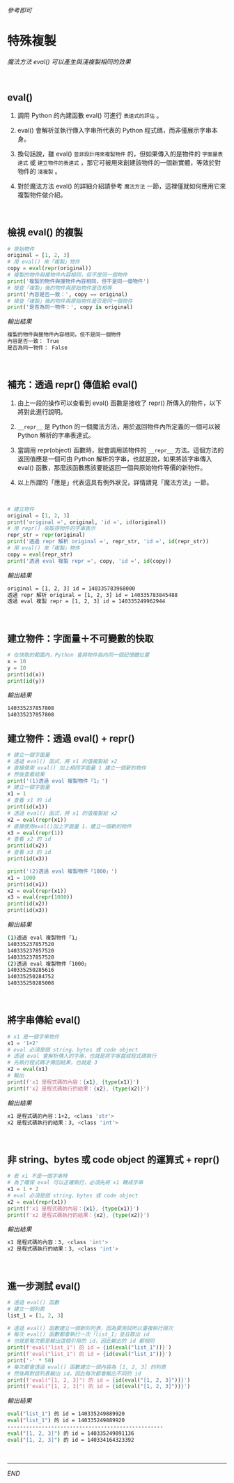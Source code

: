 _參考即可_

# 特殊複製

_魔法方法 eval() 可以產生與淺複製相同的效果_

<br>

##  eval()

1. 調用 Python 的內建函數 eval() 可進行 `表達式的評估` 。

2. eval() 會解析並執行傳入字串所代表的 Python 程式碼，而非僅展示字串本身。

3. 換句話說，雖 eval() `並非設計用來複製物件` 的，但如果傳入的是物件的 `字面量表達式` 或 `建立物件的表達式` ，那它可被用來創建該物件的一個新實體，等效於對物件的 `淺複製` 。

4. 對於魔法方法 eval() 的詳細介紹請參考 `魔法方法` 一節，這裡僅就如何應用它來複製物件做介紹。

<br>


## 檢視 eval() 的複製

```python
# 原始物件
original = [1, 2, 3]
# 用 eval() 來「複製」物件
copy = eval(repr(original))
# 複製的物件與援物件內容相同，但不是同一個物件
print('複製的物件與援物件內容相同，但不是同一個物件')
# 檢查「複製」後的物件與原始物件是否相等
print('內容是否一致：', copy == original)
# 檢查「複製」後的物件與原始物件是否是同一個物件
print('是否為同一物件：', copy is original)
```
_輸出結果_
```bash
複製的物件與援物件內容相同，但不是同一個物件
內容是否一致： True
是否為同一物件： False
```

<br>



## 補充：透過 repr() 傳值給 eval()

1. 由上一段的操作可以查看到 eval() 函數是接收了 repr() 所傳入的物件，以下將對此進行說明。

2. `__repr__` 是 Python 的一個魔法方法，用於返回物件內所定義的一個可以被 Python 解析的字串表達式。

3. 當調用 repr(object) 函數時，就會調用該物件的 `__repr__` 方法。這個方法的返回值應是一個可由 Python 解析的字串，也就是說，如果將該字串傳入 eval() 函數，那麼該函數應該要能返回一個與原始物件等價的新物件。

4. 以上所謂的「應是」代表這具有例外狀況，詳情請見「魔法方法」一節。

<br>

```python
# 建立物件
original = [1, 2, 3]
print('original =', original, 'id =', id(original))
# 用 repr() 來取得物件的字串表示
repr_str = repr(original)
print('透過 repr 解析 original =', repr_str, 'id =', id(repr_str))
# 用 eval() 來「複製」物件
copy = eval(repr_str)
print('透過 eval 複製 repr =', copy, 'id =', id(copy))
```
*輸出結果*
```bash
original = [1, 2, 3] id = 140335783968000
透過 repr 解析 original = [1, 2, 3] id = 140335783845488
透過 eval 複製 repr = [1, 2, 3] id = 140335249962944
```


<br>


## 建立物件：字面量＋不可變數的快取


```python
# 在快取的範圍內，Python 會將物件指向同一個記憶體位置
x = 10
y = 10
print(id(x))
print(id(y))
```
*輸出結果*
```bash
140335237857808
140335237857808
```

## 建立物件：透過 eval() + repr()


```python
# 建立一個字面量 
# 透過 eval() 函式，將 x1 的值複製給 x2
# 直接使用 eval() 加上相同字面量 1 建立一個新的物件
# 然後查看結果
print('(1)透過 eval 複製物件「1」')
# 建立一個字面量
x1 = 1
# 查看 x1 的 id
print(id(x1))
# 透過 eval() 函式，將 x1 的值複製給 x2
x2 = eval(repr(x1))
# 直接使用eval()加上字面量 1，建立一個新的物件
x3 = eval(repr(1))
# 查看 x2 的 id
print(id(x2))
# 查看 x3 的 id
print(id(x3))

print('(2)透過 eval 複製物件「1000」')
x1 = 1000
print(id(x1))
x2 = eval(repr(x1))
x3 = eval(repr(1000))
print(id(x2))
print(id(x3))
```
*輸出結果*
```bash
(1)透過 eval 複製物件「1」
140335237857520
140335237857520
140335237857520
(2)透過 eval 複製物件「1000」
140335250285616
140335250284752
140335250285008
```

<br>

## 將字串傳給 eval()


```python
# x1 是一個字串物件
x1 = '1+2'
# eval 必須是個 string、bytes 或 code object
# 透過 eval 會解析傳入的字串，也就是將字串當成程式碼執行
# 先執行程式碼才傳回結果，也就是 3
x2 = eval(x1)
# 輸出
print(f'x1 是程式碼的內容：{x1}, {type(x1)}') 
print(f'x2 是程式碼執行的結果：{x2}, {type(x2)}') 
```
*輸出結果*
```bash
x1 是程式碼的內容：1+2, <class 'str'>
x2 是程式碼執行的結果：3, <class 'int'>
```

<br>

## 非 string、bytes 或 code object 的運算式 + repr()


```python
# 若 x1 不是一個字串時
# 為了確保 eval 可以正確執行，必須先將 x1 轉成字串
x1 = 1 + 2
# eval 必須是個 string、bytes 或 code object
x2 = eval(repr(x1))
print(f'x1 是程式碼的內容：{x1}, {type(x1)}') 
print(f'x2 是程式碼執行的結果：{x2}, {type(x2)}') 
```
*輸出結果*
```bash
x1 是程式碼的內容：3, <class 'int'>
x2 是程式碼執行的結果：3, <class 'int'>
```


<br>

## 進一步測試 eval()


```python
# 透過 eval() 函數
# 建立一個列表
list_1 = [1, 2, 3]

# 透過 eval() 函數建立一個新的列表，因為要測試所以重複執行兩次
# 每次 eval() 函數都會執行一次「list_1」並且取出 id
# 也就是每次都是輸出這個引用的 id，因此輸出的 id 都相同
print(f'eval("list_1") 的 id = {id(eval("list_1"))}')
print(f'eval("list_1") 的 id = {id(eval("list_1"))}')
print('-' * 50)
# 每次都會透過 eval() 函數建立一個內容為 [1, 2, 3] 的列表
# 然後再對該列表輸出 id，因此每次都會輸出不同的 id
print(f'eval("[1, 2, 3]") 的 id = {id(eval("[1, 2, 3]"))}')
print(f'eval("[1, 2, 3]") 的 id = {id(eval("[1, 2, 3]"))}')
```
*輸出結果*
```bash
eval("list_1") 的 id = 140335249889920
eval("list_1") 的 id = 140335249889920
--------------------------------------------------
eval("[1, 2, 3]") 的 id = 140335249891136
eval("[1, 2, 3]") 的 id = 140334164323392
```

<br>

---

_END_
